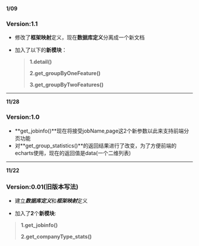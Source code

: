 **1/09**

### Version:1.1

+ 修改了**框架映射**定义，现在**数据库定义**分离成一个新文档

+ 加入了以下的**新模块**：

  > **1.detail()**
  >
  > **2.get_groupByOneFeature()**
  >
  > **3.get_groupByTwoFeatures()**

___



**11/28**

### Version:1.0

+ **get_jobinfo()**现在将接受jobName,page这2个新参数以此来支持前端分页功能
+ 对**get_group_statistics()**的返回结果进行了改变，为了方便前端的echarts使用，现在的返回值是data(一个二维列表)

---

**11/22** 

### Version:0.01(旧版本写法)

- 建立***数据库定义***和***框架映射***定义

- 加入了**2**个**新模块**:
				
> **1.get_jobinfo()**
>
> **2.get_companyType_stats()**				
> 	
> 	

